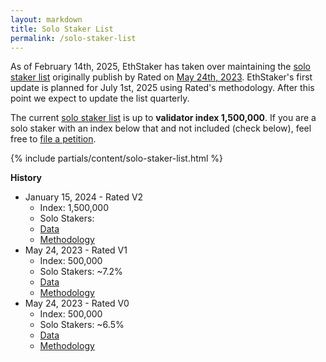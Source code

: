 ```yaml
---
layout: markdown
title: Solo Staker List
permalink: /solo-staker-list
---
```



As of February 14th, 2025, EthStaker has taken over maintaining the [solo staker list](https://github.com/ethstaker/solo-stakers) originally publish by Rated on [May 24th, 2023](https://blog.rated.network/blog/solo-stakers). EthStaker's first update is planned for July 1st, 2025 using Rated's methodology. After this point we expect to update the list quarterly.

The current [solo staker list](https://github.com/ethstaker/solo-stakers) is up to **validator index 1,500,000**. If you are a solo staker with an index below that and not included (check below), feel free to [file a petition](https://forms.gle/YFKFVgq2xdEHS2s26).

{% include partials/content/solo-staker-list.html %}

**History**

- January 15, 2024 - Rated V2
  - Index: 1,500,000
  - Solo Stakers: 
  - [Data](https://github.com/ethstaker/solo-stakers/blob/fb427a7eaa5d5f95bc8cecefd3afcd8b7c6a750f/solos_list/solo_stakers_v2.csv)
  - [Methodology](https://blog.rated.network/blog/solo-stakers)
- May 24, 2023 - Rated V1
  - Index: 500,000
  - Solo Stakers: ~7.2%
  - [Data](https://github.com/ethstaker/solo-stakers/blob/096876e7a9a298e969e76376cc5fe3e60cab305e/solo_stakers_v1.csv)
  - [Methodology](https://blog.rated.network/blog/solo-stakers)
- May 24, 2023 - Rated V0
  - Index: 500,000
  - Solo Stakers: ~6.5%
  - [Data](https://github.com/ethstaker/solo-stakers/blob/0d5cfd34f206e69fe138d4bdb9d31accdc3742c2/solo_stakers_v0.csv)
  - [Methodology](https://blog.rated.network/blog/solo-stakers)
